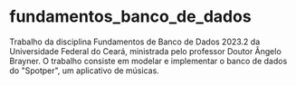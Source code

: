 # fundamentos_banco_de_dados
Trabalho da disciplina Fundamentos de Banco de Dados 2023.2 da Universidade Federal do Ceará, ministrada pelo professor Doutor Ângelo Brayner. O trabalho consiste em modelar e implementar o banco de dados do "Spotper", um aplicativo de músicas.
